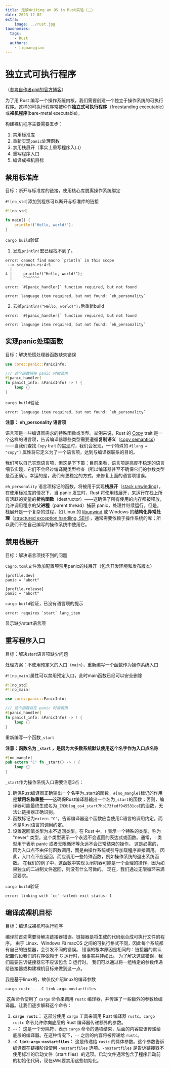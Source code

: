 ```yaml
---
title: 走读Writing an OS in Rust实验（二）
date: 2023-12-02
extra:
    image: ../rust.jpg
taxonomies:
  tags:
    - Rust
  authors:
    - liguangqiao  
---
```


# 独立式可执行程序

（[参考自作者phil的官方博客](https://os.phil-opp.com/zh-CN/freestanding-rust-binary/#jin-yong-zhan-zhan-kai)）

为了用 Rust 编写一个操作系统内核，我们需要创建一个独立于操作系统的可执行程序。这样的可执行程序常被称作**独立式可执行程序**（freestanding executable）或**裸机程序**(bare-metal executable)。

构建裸机程序主要需要五步：

1. 禁用标准库
2. 重新实现`panic`处理函数
3. 禁用栈展开（事实上重写程序入口）
4. 重写程序入口
5. 编译成裸机目标

## 禁用标准库

目标：断开与标准库的链接，使用核心库脱离操作系统绑定

`#![no_std]`添加到程序可以断开与标准库的链接

```rust
#![no_std]

fn main() {
    println!("Hello, world!");
}
```

`cargo build`验证

1. 发现`println!`宏已经找不到了。

```
error: cannot find macro `println` in this scope
 --> src/main.rs:4:5
  |
4 |     println!("Hello, world!");
  |     ^^^^^^^

error: `#[panic_handler]` function required, but not found

error: language item required, but not found: `eh_personality`
```

2. 去掉`println!("Hello, world!");`后重新build

```
error: `#[panic_handler]` function required, but not found

error: language item required, but not found: `eh_personality`
```

## 实现panic处理函数

目标：解决恐慌处理器函数缺失错误

```rust
use core::panic::PanicInfo;

/// 这个函数将在 panic 时被调用
#[panic_handler]
fn panic(_info: &PanicInfo) -> ! {
    loop {}
}
```

`cargo build`验证

```
error: language item required, but not found: `eh_personality`
```

**注意： eh_personality 语言项**

语言项是一些编译器需求的特殊函数或类型。举例来说，Rust 的 [Copy](https://doc.rust-lang.org/nightly/core/marker/trait.Copy.html) trait 是一个这样的语言项，告诉编译器哪些类型需要遵循**复制语义**（[copy semantics](https://doc.rust-lang.org/nightly/core/marker/trait.Copy.html)）——当我们查找 `Copy` trait 的[实现](https://github.com/rust-lang/rust/blob/485397e49a02a3b7ff77c17e4a3f16c653925cb3/src/libcore/marker.rs#L296-L299)时，我们会发现，一个特殊的 `#[lang = "copy"]` 属性将它定义为了一个语言项，达到与编译器联系的目的。

我们可以自己实现语言项，但这是下下策：目前来看，语言项是高度不稳定的语言细节实现，它们不会经过编译期类型检查（所以编译器甚至不确保它们的参数类型是否正确）。幸运的是，我们有更稳定的方式，来修复上面的语言项错误。

`eh_personality` 语言项标记的函数，将被用于实现**栈展开**（[stack unwinding](https://www.bogotobogo.com/cplusplus/stackunwinding.php)）。在使用标准库的情况下，当 panic 发生时，Rust 将使用栈展开，来运行在栈上所有活跃的变量的**析构函数**（destructor）——这确保了所有使用的内存都被释放，允许调用程序的**父进程**（parent thread）捕获 panic，处理并继续运行。但是，栈展开是一个复杂的过程，如 Linux 的 [libunwind](https://www.nongnu.org/libunwind/) 或 Windows 的**结构化异常处理**（[structured exception handling, SEH](https://docs.microsoft.com/en-us/windows/win32/debug/structured-exception-handling)），通常需要依赖于操作系统的库；所以我们不在自己编写的操作系统中使用它。

## 禁用栈展开

目标：解决语言项找不到的问题

`Cagro.toml`文件添加配置项禁用panic的栈展开（包含开发环境和发布版本）

```
[profile.dev]
panic = "abort"

[profile.release]
panic = "abort"
```

`cargo build`验证，已没有语言项的提示

```
error: requires `start` lang_item
```

显示缺少start语言项

## 重写程序入口

目标：解决start语言项缺少问题

处理方案：不使用预定义的入口（`main`），重新编写一个函数作为操作系统入口

`#![no_main]`属性可以禁用预定入口，此时main函数已经可以安全删除

```rust
#![no_std]
#![no_main]

use core::panic::PanicInfo;

/// 这个函数将在 panic 时被调用
#[panic_handler]
fn panic(_info: &PanicInfo) -> ! {
    loop {}
}
```

重新编写一个函数`_start`

**注意：函数名为 `_start` ，是因为大多数系统默认使用这个名字作为入口点名称**

```rust
#[no_mangle]
pub extern "C" fn _start() -> ! {
    loop {}
}
```

`_start`作为操作系统入口需要注意3点：

1. 确保Rust编译器正确输出一个名字为_start的函数，`#[no_mangle]`标记的作用是**禁用名称重整**——这确保Rust编译器输出一个名为`_start`的函数；否则，编译器可能最终生成名为`_ZN3blog_os4_start7hb173fedf945531caE`的函数，无法让链接器正确识别。
2. 函数标记为`extern "C"`，告诉编译器这个函数应当使用C语言的调用约定。而不是Rust语言的调用约定。
3. 设置返回值类型为永不返回类型。在 Rust 中，`!` 表示一个特殊的类型，称为 "never" 类型。这个类型表示一个永远不会返回的表达式或函数。通常，`!` 类型用于表示 panic 或者无限循环等永远不会正常结束的操作。 这是必需的，因为入口点不由任何函数调用，而是由操作系统或引导加载程序直接调用。 因此，入口点不应返回，而应调用一些特殊函数，例如操作系统的退出系统函数。 在我们的例子中，这函数中实现关闭机器可能是一个合理的操作，因为如果独立的二进制文件返回，则没有什么可做的。 现在，我们通过无限循环来满足要求。

`cargo build`验证

```
error: linking with `cc` failed: exit status: 1
```

## 编译成裸机目标

目标：编译成裸机可执行程序

编译前首先需要待解决链接器错误。链接器是将生成的代码组合成可执行文件的程序。 由于 Linux、Windows 和 macOS 之间的可执行格式不同，因此每个系统都有自己的链接器，会引发不同的错误。 错误的根本原因是相同的：链接器的默认配置假设我们的程序依赖于 C 运行时，但事实并非如此。 为了解决这些错误，我们需要告诉链接器它不应该包含 C 运行时。 我们可以通过将一组特定的参数传递给链接器或构建裸机目标来做到这一点。

我是基于linux的，故仅仅介绍linux的编译参数

```
cargo rustc -- -C link-arg=-nostartfiles
```

​	这条命令使用了 `cargo` 命令来调用 `rustc` 编译器，并传递了一些额外的参数给编译器。让我们逐步解释这个命令：

1. **`cargo rustc`：** 这部分使用 `cargo` 工具来调用 Rust 编译器 `rustc`。`cargo rustc` 命令允许你向底层的 Rust 编译器传递额外的参数。
2. **`--`：** 这是一个分隔符，表示 `cargo` 命令的选项结束，后面的内容应该传递给底层的编译器。在这种情况下，`--` 之后的内容将被传递给 `rustc`。
3. **`-C link-arg=-nostartfiles`：** 这是传递给 `rustc` 的具体参数。这个参数告诉编译器在链接阶段使用 `-nostartfiles` 选项。`-nostartfiles` 是告诉链接器不使用标准的启动文件（start files）的选项。启动文件通常包含了程序启动前的初始化代码，现在sWs要禁用这些初始化。
